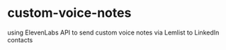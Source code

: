 # custom-voice-notes
using ElevenLabs API to send custom voice notes via Lemlist to LinkedIn contacts
